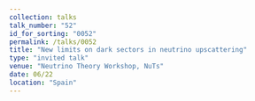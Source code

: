 ```yaml
---
collection: talks
talk_number: "52"
id_for_sorting: "0052"
permalink: /talks/0052
title: "New limits on dark sectors in neutrino upscattering" 
type: "invited talk"
venue: "Neutrino Theory Workshop, NuTs"
date: 06/22
location: "Spain"
---
```

